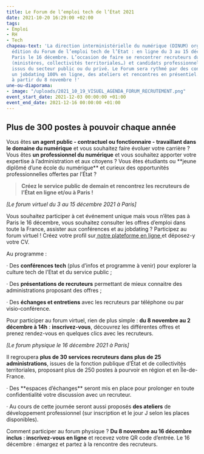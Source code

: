 ```yaml
---
title: Le Forum de l’emploi tech de l’État 2021
date: 2021-10-20 16:29:00 +02:00
tags:
- Emploi
- RH
- Tech
chapeau-text: 'La direction interministérielle du numérique (DINUM) organise la 5ème
  édition du Forum de l’emploi tech de l’Etat : en ligne du 3 au 15 décembre et à
  Paris le 16 décembre. L’occasion de faire se rencontrer recruteurs du secteur public
  (ministères, collectivités territoriales…) et candidats professionnels du numérique,
  issus du secteur public ou du privé. Le Forum sera rythmé par des conférences et
  un jobdating 100% en ligne, des ateliers et rencontres en présentiel. Inscriptions
  à partir du 8 novembre !'
une-ou-diaporama:
- image: "/uploads/2021_10_19_VISUEL_AGENDA_FORUM_RECRUTEMENT.png"
event_start_date: 2021-12-03 00:00:00 +01:00
event_end_date: 2021-12-16 00:00:00 +01:00
---
```


## Plus de 300 postes à pouvoir chaque année

Vous êtes **un agent public - contractuel ou fonctionnaire - travaillant dans le domaine du numérique** et vous souhaitez faire évoluer votre carrière ?
Vous êtes **un professionnel du numérique** et vous souhaitez apporter votre expertise à l’administration et aux citoyens ?
Vous êtes étudiants ou \*\*jeune diplômé d’une école du numérique\*\* et curieux des opportunités professionnelles offertes par l’État ?

> **Créez le service public de demain et rencontrez les recruteurs de l’État en ligne et/ou à Paris !**

*\[Le forum virtuel du 3 au 15 décembre 2021 à Paris\]*

Vous souhaitez participer à cet événement unique mais vous n’êtes pas à Paris le 16 décembre, vous souhaitez consulter les offres d’emploi dans toute la France, assister aux conférences et au jobdating ? Participez au forum virtuel ! Créez votre profil sur[ notre plateforme en ligne ](https://app.seekube.com/forum-de-lemploi-tech-de-letat-20211)et déposez-y votre CV.

Au programme :

· Des **conférences tech** (plus d’infos et programme à venir) pour explorer la culture tech de l’Etat et du service public ;

· Des **présentations de recruteurs** permettant de mieux connaitre des administrations proposant des offres ;

· Des **échanges et entretiens** avec les recruteurs par téléphone ou par visio-conférence.

Pour participer au forum virtuel, rien de plus simple : **du 8 novembre au 2 décembre à 14h** : **inscrivez-vous**, découvrez les différentes offres et prenez rendez-vous en quelques clics avec les recruteurs.

*\[Le forum physique le 16 décembre 2021 à Paris\]*

Il regroupera **plus de 30 services recruteurs dans plus de 25 administrations**, issues de la fonction publique d’État et de collectivités territoriales, proposant plus de 250 postes à pourvoir en région et en Île-de-France.

· Des \*\*espaces d’échanges\*\* seront mis en place pour prolonger en toute confidentialité votre discussion avec un recruteur.

· Au cours de cette journée seront aussi proposés **des ateliers** de développement professionnel (sur inscription et le jour J selon les places disponibles).

Comment participer au forum physique ? **Du 8 novembre au 16 décembre inclus : inscrivez-vous en ligne** et recevez votre QR code d’entrée. Le 16 décembre : émargez et partez à la rencontre des recruteurs.